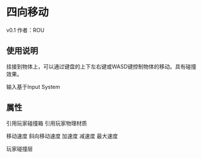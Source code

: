 # 四向移动
v0.1
作者：ROU


## 使用说明
挂接到物体上，可以通过键盘的上下左右键或WASD键控制物体的移动。具有碰撞效果。

输入基于Input System

## 属性
引用玩家碰撞箱
引用玩家物理材质

移动速度
斜向移动速度
加速度
减速度
最大速度

玩家碰撞层